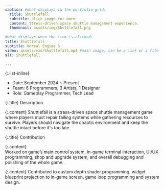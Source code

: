 ```yaml
---
caption: #what displays in the portfolio grid:
  title: Shuttlefall
  subtitle: click image for more
  content: Stress-driven space shuttle management experience.
  thumbnail: assets/img/Shuttlefall.png
  
#what displays when the item is clicked:
title: Shuttlefall
subtitle: Unreal Engine 5
video: assets/vid/Shuttlefall.mp4 #main image, can be a link or a file in assets/img/portfolio
alt: Shuttlefall

---
```


  {:.list-inline} 
  - Date: September 2024 ~ Present
  - Team: 6 Programmers, 3 Artists, 1 Designer
  - Role: Gameplay Programmer, Tech Lead

  {:.title}
  Description  

  {:.content}
  Shuttlefall is a stress-driven space shuttle management game where players must repair failing systems while gathering resources to survive. Players should navigate the chaotic environment and keep the shuttle intact before it's too late.  

  {:.title}
  Contribution  

  {:.content}    
  Worked on game’s main control system, in-game terminal interaction, UI/UX programming, shop and upgrade system, and overall debugging and polishing of the whole game.  
    
  {:.content} 
  Contributed to custom depth shader programming, widget blueprint projection to in-game screen, game loop programming and system design.


